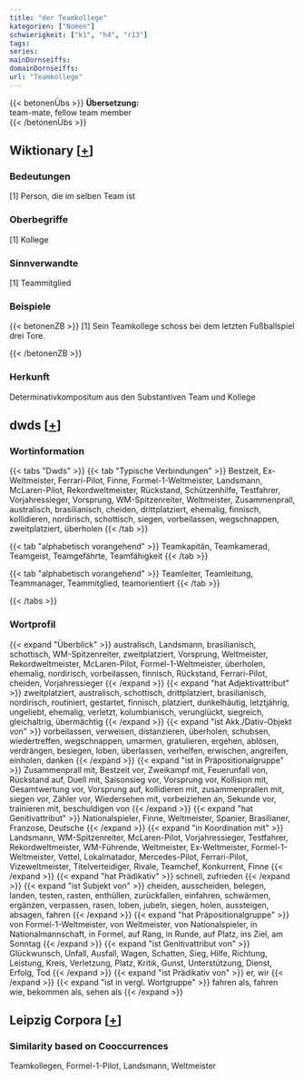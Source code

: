 ```yaml
---
title: "der Teamkollege"
kategorien: ["Nomen"]
schwierigkeit: ["k1", "h4", "r13"]
tags:
series:
mainDornseiffs:
domainDornseiffs:
url: "Teamkollege"
---
```


{{< betonenÜbs >}}
**Übersetzung:**  
team-mate, fellow team member  
{{< /betonenÜbs >}}

## Wiktionary [[+](https://de.wiktionary.org/wiki/Teamkollege)]

### Bedeutungen
[1] Person, die im selben Team ist  

### Oberbegriffe
[1] Kollege  

### Sinnverwandte
[1] Teammitglied  

### Beispiele
{{< betonenZB >}}
[1] Sein Teamkollege schoss bei dem letzten Fußballspiel drei Tore.  

{{< /betonenZB >}}
### Herkunft
Determinativkompositum aus den Substantiven Team und Kollege  



## dwds [[+](https://www.dwds.de/wb/Teamkollege)]

### Wortinformation
{{< tabs "Dwds" >}}
{{< tab "Typische Verbindungen" >}}
Bestzeit, Ex-Weltmeister, Ferrari-Pilot, Finne, Formel-1-Weltmeister, Landsmann, McLaren-Pilot, Rekordweltmeister, Rückstand, Schützenhilfe, Testfahrer, Vorjahressieger, Vorsprung, WM-Spitzenreiter, Weltmeister, Zusammenprall, australisch, brasilianisch, cheiden, drittplatziert, ehemalig, finnisch, kollidieren, nordirisch, schottisch, siegen, vorbeilassen, wegschnappen, zweitplatziert, überholen
{{< /tab >}}

{{< tab "alphabetisch vorangehend" >}}
Teamkapitän, Teamkamerad, Teamgeist, Teamgefährte, Teamfähigkeit
{{< /tab >}}

{{< tab "alphabetisch vorangehend" >}}
Teamleiter, Teamleitung, Teammanager, Teammitglied, teamorientiert
{{< /tab >}}

{{< /tabs >}}

### Wortprofil
{{< expand "Überblick" >}} australisch, Landsmann, brasilianisch, schottisch, WM-Spitzenreiter, zweitplatziert, Vorsprung, Weltmeister, Rekordweltmeister, McLaren-Pilot, Formel-1-Weltmeister, überholen, ehemalig, nordirisch, vorbeilassen, finnisch, Rückstand, Ferrari-Pilot, cheiden, Vorjahressieger {{< /expand >}}
{{< expand "hat Adjektivattribut" >}} zweitplatziert, australisch, schottisch, drittplatziert, brasilianisch, nordirisch, routiniert, gestartet, finnisch, platziert, dunkelhäutig, letztjährig, ungeliebt, ehemalig, verletzt, kolumbianisch, verunglückt, siegreich, gleichaltrig, übermächtig {{< /expand >}}
{{< expand "ist Akk./Dativ-Objekt von" >}} vorbeilassen, verweisen, distanzieren, überholen, schubsen, wiedertreffen, wegschnappen, umarmen, gratulieren, ergehen, ablösen, verdrängen, besiegen, loben, überlassen, verhelfen, erwischen, angreifen, einholen, danken {{< /expand >}}
{{< expand "ist in Präpositionalgruppe" >}} Zusammenprall mit, Bestzeit vor, Zweikampf mit, Feuerunfall von, Rückstand auf, Duell mit, Saisonsieg vor, Vorsprung vor, Kollision mit, Gesamtwertung vor, Vorsprung auf, kollidieren mit, zusammenprallen mit, siegen vor, Zähler vor, Wiedersehen mit, vorbeiziehen an, Sekunde vor, trainieren mit, beschuldigen von {{< /expand >}}
{{< expand "hat Genitivattribut" >}} Nationalspieler, Finne, Weltmeister, Spanier, Brasilianer, Franzose, Deutsche {{< /expand >}}
{{< expand "in Koordination mit" >}} Landsmann, WM-Spitzenreiter, McLaren-Pilot, Vorjahressieger, Testfahrer, Rekordweltmeister, WM-Führende, Weltmeister, Ex-Weltmeister, Formel-1-Weltmeister, Vettel, Lokalmatador, Mercedes-Pilot, Ferrari-Pilot, Vizeweltmeister, Titelverteidiger, Rivale, Teamchef, Konkurrent, Finne {{< /expand >}}
{{< expand "hat Prädikativ" >}} schnell, zufrieden {{< /expand >}}
{{< expand "ist Subjekt von" >}} cheiden, ausscheiden, belegen, landen, testen, rasten, enthüllen, zurückfallen, einfahren, schwärmen, ergänzen, verpassen, rasen, loben, jubeln, siegen, holen, aussteigen, absagen, fahren {{< /expand >}}
{{< expand "hat Präpositionalgruppe" >}} von Formel-1-Weltmeister, von Weltmeister, von Nationalspieler, in Nationalmannschaft, in Formel, auf Rang, in Runde, auf Platz, ins Ziel, am Sonntag {{< /expand >}}
{{< expand "ist Genitivattribut von" >}} Glückwunsch, Unfall, Ausfall, Wagen, Schatten, Sieg, Hilfe, Richtung, Leistung, Kreis, Verletzung, Platz, Kritik, Gunst, Unterstützung, Dienst, Erfolg, Tod {{< /expand >}}
{{< expand "ist Prädikativ von" >}} er, wir {{< /expand >}}
{{< expand "ist in vergl. Wortgruppe" >}} fahren als, fahren wie, bekommen als, sehen als {{< /expand >}}

## Leipzig Corpora [[+](https://corpora.uni-leipzig.de/en/res?word=Teamkollege&corpusId=deu_newscrawl-public_2018)]


### Similarity based on Cooccurrences
Teamkollegen, Formel-1-Pilot, Landsmann, Weltmeister

